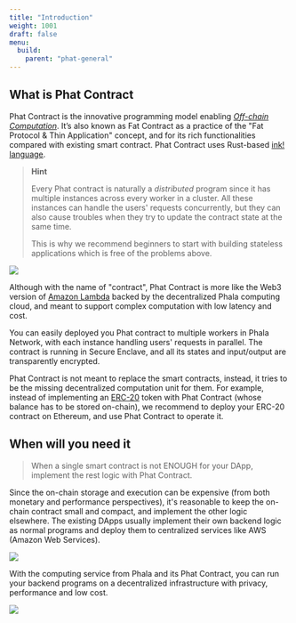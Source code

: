 ```yaml
---
title: "Introduction"
weight: 1001
draft: false
menu:
  build:
    parent: "phat-general"
---
```


## What is Phat Contract

Phat Contract is the innovative programming model enabling [*Off-chain Computation*](https://medium.com/phala-network/fat-contract-introduce-off-chain-computation-to-smart-contract-dfc5839d5fb8). It’s also known as Fat Contract as a practice of the "Fat Protocol & Thin Application" concept, and for its rich functionalities compared with existing smart contract. Phat Contract uses Rust-based [ink! language](https://paritytech.github.io/ink/).

> **Hint**
>
> Every Phat contract is naturally a *distributed* program since it has multiple instances across every worker in a cluster. All these instances can handle the users' requests concurrently, but they can also cause troubles when they try to update the contract state at the same time.
>
> This is why we recommend beginners to start with building stateless applications which is free of the problems above.

![](/images/build/phat-offchain-comp.png)

Although with the name of "contract", Phat Contract is more like the Web3 version of [Amazon Lambda](https://aws.amazon.com/lambda/) backed by the decentralized Phala computing cloud, and meant to support complex computation with low latency and cost.

You can easily deployed you Phat contract to multiple workers in Phala Network, with each instance handling users' requests in parallel. The contract is running in Secure Enclave, and all its states and input/output are transparently encrypted.

Phat Contract is not meant to replace the smart contracts, instead, it tries to be the missing decentralized computation unit for them.
For example, instead of implementing an [ERC-20](https://ethereum.org/en/developers/docs/standards/tokens/erc-20/) token with Phat Contract (whose balance has to be stored on-chain), we recommend to deploy your ERC-20 contract on Ethereum, and use Phat Contract to operate it.


## When will you need it

> When a single smart contract is not ENOUGH for your DApp, implement the rest logic with Phat Contract.

Since the on-chain storage and execution can be expensive (from both monetary and performance perspectives), it's reasonable to keep the on-chain contract small and compact, and implement the other logic elsewhere. The existing DApps usually implement their own backend logic as normal programs and deploy them to centralized services like AWS (Amazon Web Services).

![](/images/build/web2-stack.png)

With the computing service from Phala and its Phat Contract, you can run your backend programs on a decentralized infrastructure with privacy, performance and low cost.

![](/images/build/web3-stack.png)
